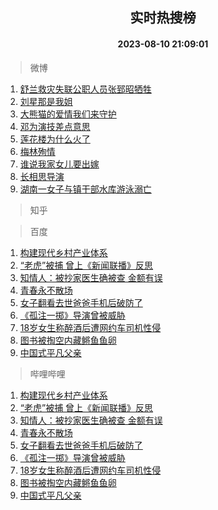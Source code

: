 <div align="center"><h2>实时热搜榜</h2><h4>2023-08-10 21:09:01</h4></div>

> 微博  

1. [舒兰救灾失联公职人员张郅昭牺牲](https://s.weibo.com/weibo?q=%23%E8%88%92%E5%85%B0%E6%95%91%E7%81%BE%E5%A4%B1%E8%81%94%E5%85%AC%E8%81%8C%E4%BA%BA%E5%91%98%E5%BC%A0%E9%83%85%E6%98%AD%E7%89%BA%E7%89%B2%23&t=31&band_rank=1&Refer=top)<br />
2. [刘星那是我姐](https://s.weibo.com/weibo?q=%23%E5%88%98%E6%98%9F%E9%82%A3%E6%98%AF%E6%88%91%E5%A7%90%23&t=31&band_rank=2&Refer=top)<br />
3. [大熊猫的爱情我们来守护](https://s.weibo.com/weibo?q=%23%E5%A4%A7%E7%86%8A%E7%8C%AB%E7%9A%84%E7%88%B1%E6%83%85%E6%88%91%E4%BB%AC%E6%9D%A5%E5%AE%88%E6%8A%A4%23&t=31&band_rank=3&Refer=top)<br />
4. [邓为演技差点意思](https://s.weibo.com/weibo?q=%E9%82%93%E4%B8%BA%E6%BC%94%E6%8A%80%E5%B7%AE%E7%82%B9%E6%84%8F%E6%80%9D&t=31&band_rank=4&Refer=top)<br />
5. [莲花楼为什么火了](https://s.weibo.com/weibo?q=%23%E8%8E%B2%E8%8A%B1%E6%A5%BC%E4%B8%BA%E4%BB%80%E4%B9%88%E7%81%AB%E4%BA%86%23&t=31&band_rank=5&Refer=top)<br />
6. [梅林殉情](https://s.weibo.com/weibo?q=%E6%A2%85%E6%9E%97%E6%AE%89%E6%83%85&t=31&band_rank=6&Refer=top)<br />
7. [谁说我家女儿要出嫁](https://s.weibo.com/weibo?q=%E8%B0%81%E8%AF%B4%E6%88%91%E5%AE%B6%E5%A5%B3%E5%84%BF%E8%A6%81%E5%87%BA%E5%AB%81&t=31&band_rank=7&Refer=top)<br />
8. [长相思导演](https://s.weibo.com/weibo?q=%E9%95%BF%E7%9B%B8%E6%80%9D%E5%AF%BC%E6%BC%94&t=31&band_rank=8&Refer=top)<br />
9. [湖南一女子与镇干部水库游泳溺亡](https://s.weibo.com/weibo?q=%23%E6%B9%96%E5%8D%97%E4%B8%80%E5%A5%B3%E5%AD%90%E4%B8%8E%E9%95%87%E5%B9%B2%E9%83%A8%E6%B0%B4%E5%BA%93%E6%B8%B8%E6%B3%B3%E6%BA%BA%E4%BA%A1%23&t=31&band_rank=9&Refer=top)<br />

> 知乎  


> 百度  

1. [构建现代乡村产业体系](https://www.baidu.com/s?wd=%E6%9E%84%E5%BB%BA%E7%8E%B0%E4%BB%A3%E4%B9%A1%E6%9D%91%E4%BA%A7%E4%B8%9A%E4%BD%93%E7%B3%BB&sa=fyb_news&rsv_dl=fyb_news)<br />
2. [“老虎”被捕 曾上《新闻联播》反思](https://www.baidu.com/s?wd=%E2%80%9C%E8%80%81%E8%99%8E%E2%80%9D%E8%A2%AB%E6%8D%95+%E6%9B%BE%E4%B8%8A%E3%80%8A%E6%96%B0%E9%97%BB%E8%81%94%E6%92%AD%E3%80%8B%E5%8F%8D%E6%80%9D&sa=fyb_news&rsv_dl=fyb_news)<br />
3. [知情人：被抄家医生确被查 金额有误](https://www.baidu.com/s?wd=%E7%9F%A5%E6%83%85%E4%BA%BA%EF%BC%9A%E8%A2%AB%E6%8A%84%E5%AE%B6%E5%8C%BB%E7%94%9F%E7%A1%AE%E8%A2%AB%E6%9F%A5+%E9%87%91%E9%A2%9D%E6%9C%89%E8%AF%AF&sa=fyb_news&rsv_dl=fyb_news)<br />
4. [青春永不散场](https://www.baidu.com/s?wd=%E9%9D%92%E6%98%A5%E6%B0%B8%E4%B8%8D%E6%95%A3%E5%9C%BA&sa=fyb_news&rsv_dl=fyb_news)<br />
5. [女子翻看去世爸爸手机后破防了](https://www.baidu.com/s?wd=%E5%A5%B3%E5%AD%90%E7%BF%BB%E7%9C%8B%E5%8E%BB%E4%B8%96%E7%88%B8%E7%88%B8%E6%89%8B%E6%9C%BA%E5%90%8E%E7%A0%B4%E9%98%B2%E4%BA%86&sa=fyb_news&rsv_dl=fyb_news)<br />
6. [《孤注一掷》导演曾被威胁](https://www.baidu.com/s?wd=%E3%80%8A%E5%AD%A4%E6%B3%A8%E4%B8%80%E6%8E%B7%E3%80%8B%E5%AF%BC%E6%BC%94%E6%9B%BE%E8%A2%AB%E5%A8%81%E8%83%81&sa=fyb_news&rsv_dl=fyb_news)<br />
7. [18岁女生称醉酒后遭网约车司机性侵](https://www.baidu.com/s?wd=18%E5%B2%81%E5%A5%B3%E7%94%9F%E7%A7%B0%E9%86%89%E9%85%92%E5%90%8E%E9%81%AD%E7%BD%91%E7%BA%A6%E8%BD%A6%E5%8F%B8%E6%9C%BA%E6%80%A7%E4%BE%B5&sa=fyb_news&rsv_dl=fyb_news)<br />
8. [图书被掏空内藏鳉鱼鱼卵](https://www.baidu.com/s?wd=%E5%9B%BE%E4%B9%A6%E8%A2%AB%E6%8E%8F%E7%A9%BA%E5%86%85%E8%97%8F%E9%B3%89%E9%B1%BC%E9%B1%BC%E5%8D%B5&sa=fyb_news&rsv_dl=fyb_news)<br />
9. [中国式平凡父亲](https://www.baidu.com/s?wd=%E4%B8%AD%E5%9B%BD%E5%BC%8F%E5%B9%B3%E5%87%A1%E7%88%B6%E4%BA%B2&sa=fyb_news&rsv_dl=fyb_news)<br />

> 哔哩哔哩  

1. [构建现代乡村产业体系](https://www.baidu.com/s?wd=%E6%9E%84%E5%BB%BA%E7%8E%B0%E4%BB%A3%E4%B9%A1%E6%9D%91%E4%BA%A7%E4%B8%9A%E4%BD%93%E7%B3%BB&sa=fyb_news&rsv_dl=fyb_news)<br />
2. [“老虎”被捕 曾上《新闻联播》反思](https://www.baidu.com/s?wd=%E2%80%9C%E8%80%81%E8%99%8E%E2%80%9D%E8%A2%AB%E6%8D%95+%E6%9B%BE%E4%B8%8A%E3%80%8A%E6%96%B0%E9%97%BB%E8%81%94%E6%92%AD%E3%80%8B%E5%8F%8D%E6%80%9D&sa=fyb_news&rsv_dl=fyb_news)<br />
3. [知情人：被抄家医生确被查 金额有误](https://www.baidu.com/s?wd=%E7%9F%A5%E6%83%85%E4%BA%BA%EF%BC%9A%E8%A2%AB%E6%8A%84%E5%AE%B6%E5%8C%BB%E7%94%9F%E7%A1%AE%E8%A2%AB%E6%9F%A5+%E9%87%91%E9%A2%9D%E6%9C%89%E8%AF%AF&sa=fyb_news&rsv_dl=fyb_news)<br />
4. [青春永不散场](https://www.baidu.com/s?wd=%E9%9D%92%E6%98%A5%E6%B0%B8%E4%B8%8D%E6%95%A3%E5%9C%BA&sa=fyb_news&rsv_dl=fyb_news)<br />
5. [女子翻看去世爸爸手机后破防了](https://www.baidu.com/s?wd=%E5%A5%B3%E5%AD%90%E7%BF%BB%E7%9C%8B%E5%8E%BB%E4%B8%96%E7%88%B8%E7%88%B8%E6%89%8B%E6%9C%BA%E5%90%8E%E7%A0%B4%E9%98%B2%E4%BA%86&sa=fyb_news&rsv_dl=fyb_news)<br />
6. [《孤注一掷》导演曾被威胁](https://www.baidu.com/s?wd=%E3%80%8A%E5%AD%A4%E6%B3%A8%E4%B8%80%E6%8E%B7%E3%80%8B%E5%AF%BC%E6%BC%94%E6%9B%BE%E8%A2%AB%E5%A8%81%E8%83%81&sa=fyb_news&rsv_dl=fyb_news)<br />
7. [18岁女生称醉酒后遭网约车司机性侵](https://www.baidu.com/s?wd=18%E5%B2%81%E5%A5%B3%E7%94%9F%E7%A7%B0%E9%86%89%E9%85%92%E5%90%8E%E9%81%AD%E7%BD%91%E7%BA%A6%E8%BD%A6%E5%8F%B8%E6%9C%BA%E6%80%A7%E4%BE%B5&sa=fyb_news&rsv_dl=fyb_news)<br />
8. [图书被掏空内藏鳉鱼鱼卵](https://www.baidu.com/s?wd=%E5%9B%BE%E4%B9%A6%E8%A2%AB%E6%8E%8F%E7%A9%BA%E5%86%85%E8%97%8F%E9%B3%89%E9%B1%BC%E9%B1%BC%E5%8D%B5&sa=fyb_news&rsv_dl=fyb_news)<br />
9. [中国式平凡父亲](https://www.baidu.com/s?wd=%E4%B8%AD%E5%9B%BD%E5%BC%8F%E5%B9%B3%E5%87%A1%E7%88%B6%E4%BA%B2&sa=fyb_news&rsv_dl=fyb_news)<br />
